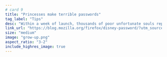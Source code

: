 ```yaml
---
# card 9
title: "Princesses make terrible passwords"
tag_label: "Tips"
desc: "Within a week of launch, thousands of poor unfortunate souls reported that their Disney+ passwords were hacked. But were they?"
link_url: "https://blog.mozilla.org/firefox/disney-password/?utm_source=www.mozilla.org&utm_medium=referral&utm_campaign=homepage&utm_content=card"
size: "medium"
image: "grow-up.png"
aspect_ratio: "3-2"
include_highres_image: true
---
```

